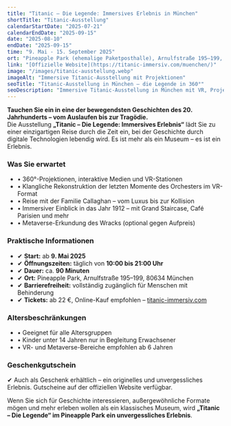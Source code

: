 ```yaml
---
title: "Titanic – Die Legende: Immersives Erlebnis in München"
shortTitle: "Titanic-Ausstellung"
calendarStartDate: "2025-07-21"
calendarEndDate: "2025-09-15"
date: "2025-08-10"
endDate: "2025-09-15"
time: "9. Mai - 15. September 2025"
ort: "Pineapple Park (ehemalige Paketposthalle), Arnulfstraße 195–199, 80634 München"
link: "[Offizielle Website](https://titanic-immersiv.com/muenchen/)"
image: "/images/titanic-ausstellung.webp"
imageAlt: "Immersive Titanic-Ausstellung mit Projektionen"
seoTitle: "Titanic-Ausstellung in München – die Legende in 360°"
seoDescription: "Immersive Titanic-Ausstellung in München mit VR, Projektionen und einer Zeitreise ins Jahr 1912. Tickets jetzt online erhältlich."
---
```


**Tauchen Sie ein in eine der bewegendsten Geschichten des 20. Jahrhunderts – vom Auslaufen bis zur Tragödie.**  
Die Ausstellung **„Titanic – Die Legende: Immersives Erlebnis“** lädt Sie zu einer einzigartigen Reise durch die Zeit ein, bei der Geschichte durch digitale Technologien lebendig wird. Es ist mehr als ein Museum – es ist ein Erlebnis.

### Was Sie erwartet

- • 360°-Projektionen, interaktive Medien und VR-Stationen  
- • Klangliche Rekonstruktion der letzten Momente des Orchesters im VR-Format  
- • Reise mit der Familie Callaghan – vom Luxus bis zur Kollision  
- • Immersiver Einblick in das Jahr 1912 – mit Grand Staircase, Café Parisien und mehr  
- • Metaverse-Erkundung des Wracks (optional gegen Aufpreis)

### Praktische Informationen

- ✔ **Start:** ab **9. Mai 2025**  
- ✔ **Öffnungszeiten:** täglich von **10:00 bis 21:00 Uhr**  
- ✔ **Dauer:** ca. **90 Minuten**  
- ✔ **Ort:** Pineapple Park, Arnulfstraße 195–199, 80634 München  
- ✔ **Barrierefreiheit:** vollständig zugänglich für Menschen mit Behinderung  
- ✔ **Tickets:** ab 22 €, Online-Kauf empfohlen – [titanic-immersiv.com](https://titanic-immersiv.com/muenchen/)

### Altersbeschränkungen

- • Geeignet für alle Altersgruppen  
- • Kinder unter 14 Jahren nur in Begleitung Erwachsener  
- • VR- und Metaverse-Bereiche empfohlen ab 6 Jahren

### Geschenkgutschein

✔ Auch als Geschenk erhältlich – ein originelles und unvergessliches Erlebnis. Gutscheine auf der offiziellen Website verfügbar.

Wenn Sie sich für Geschichte interessieren, außergewöhnliche Formate mögen und mehr erleben wollen als ein klassisches Museum, wird **„Titanic – Die Legende“ im Pineapple Park ein unvergessliches Erlebnis**.
